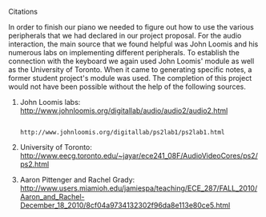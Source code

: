 Citations

In order to finish our piano we needed to figure out how to use the various peripherals that we had declared in our project proposal. For the audio interaction, the main source that we found helpful was John Loomis and his numerous labs on implementing different peripherals. To establish the connection with the keyboard we again used John Loomis' module as well as the University of Toronto. When it came to generating specific notes, a former student project's module was used. The completion of this project would not have been possible without the help of the following sources.

1. John Loomis labs: http://www.johnloomis.org/digitallab/audio/audio2/audio2.html

                     http://www.johnloomis.org/digitallab/ps2lab1/ps2lab1.html
                     

2. University of Toronto: http://www.eecg.toronto.edu/~jayar/ece241_08F/AudioVideoCores/ps2/ps2.html

3. Aaron Pittenger and Rachel Grady: http://www.users.miamioh.edu/jamiespa/teaching/ECE_287/FALL_2010/Aaron_and_Rachel-December_18_2010/8cf04a9734132302f96da8e113e80ce5.html
